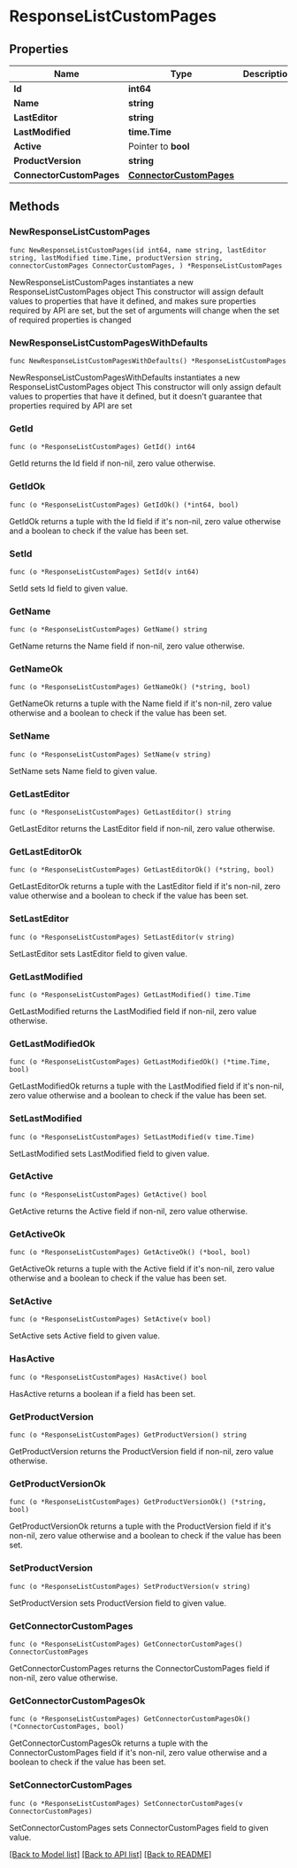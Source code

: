 # ResponseListCustomPages

## Properties

Name | Type | Description | Notes
------------ | ------------- | ------------- | -------------
**Id** | **int64** |  | [readonly] 
**Name** | **string** |  | 
**LastEditor** | **string** |  | [readonly] 
**LastModified** | **time.Time** |  | [readonly] 
**Active** | Pointer to **bool** |  | [optional] 
**ProductVersion** | **string** |  | [readonly] 
**ConnectorCustomPages** | [**ConnectorCustomPages**](ConnectorCustomPages.md) |  | 

## Methods

### NewResponseListCustomPages

`func NewResponseListCustomPages(id int64, name string, lastEditor string, lastModified time.Time, productVersion string, connectorCustomPages ConnectorCustomPages, ) *ResponseListCustomPages`

NewResponseListCustomPages instantiates a new ResponseListCustomPages object
This constructor will assign default values to properties that have it defined,
and makes sure properties required by API are set, but the set of arguments
will change when the set of required properties is changed

### NewResponseListCustomPagesWithDefaults

`func NewResponseListCustomPagesWithDefaults() *ResponseListCustomPages`

NewResponseListCustomPagesWithDefaults instantiates a new ResponseListCustomPages object
This constructor will only assign default values to properties that have it defined,
but it doesn't guarantee that properties required by API are set

### GetId

`func (o *ResponseListCustomPages) GetId() int64`

GetId returns the Id field if non-nil, zero value otherwise.

### GetIdOk

`func (o *ResponseListCustomPages) GetIdOk() (*int64, bool)`

GetIdOk returns a tuple with the Id field if it's non-nil, zero value otherwise
and a boolean to check if the value has been set.

### SetId

`func (o *ResponseListCustomPages) SetId(v int64)`

SetId sets Id field to given value.


### GetName

`func (o *ResponseListCustomPages) GetName() string`

GetName returns the Name field if non-nil, zero value otherwise.

### GetNameOk

`func (o *ResponseListCustomPages) GetNameOk() (*string, bool)`

GetNameOk returns a tuple with the Name field if it's non-nil, zero value otherwise
and a boolean to check if the value has been set.

### SetName

`func (o *ResponseListCustomPages) SetName(v string)`

SetName sets Name field to given value.


### GetLastEditor

`func (o *ResponseListCustomPages) GetLastEditor() string`

GetLastEditor returns the LastEditor field if non-nil, zero value otherwise.

### GetLastEditorOk

`func (o *ResponseListCustomPages) GetLastEditorOk() (*string, bool)`

GetLastEditorOk returns a tuple with the LastEditor field if it's non-nil, zero value otherwise
and a boolean to check if the value has been set.

### SetLastEditor

`func (o *ResponseListCustomPages) SetLastEditor(v string)`

SetLastEditor sets LastEditor field to given value.


### GetLastModified

`func (o *ResponseListCustomPages) GetLastModified() time.Time`

GetLastModified returns the LastModified field if non-nil, zero value otherwise.

### GetLastModifiedOk

`func (o *ResponseListCustomPages) GetLastModifiedOk() (*time.Time, bool)`

GetLastModifiedOk returns a tuple with the LastModified field if it's non-nil, zero value otherwise
and a boolean to check if the value has been set.

### SetLastModified

`func (o *ResponseListCustomPages) SetLastModified(v time.Time)`

SetLastModified sets LastModified field to given value.


### GetActive

`func (o *ResponseListCustomPages) GetActive() bool`

GetActive returns the Active field if non-nil, zero value otherwise.

### GetActiveOk

`func (o *ResponseListCustomPages) GetActiveOk() (*bool, bool)`

GetActiveOk returns a tuple with the Active field if it's non-nil, zero value otherwise
and a boolean to check if the value has been set.

### SetActive

`func (o *ResponseListCustomPages) SetActive(v bool)`

SetActive sets Active field to given value.

### HasActive

`func (o *ResponseListCustomPages) HasActive() bool`

HasActive returns a boolean if a field has been set.

### GetProductVersion

`func (o *ResponseListCustomPages) GetProductVersion() string`

GetProductVersion returns the ProductVersion field if non-nil, zero value otherwise.

### GetProductVersionOk

`func (o *ResponseListCustomPages) GetProductVersionOk() (*string, bool)`

GetProductVersionOk returns a tuple with the ProductVersion field if it's non-nil, zero value otherwise
and a boolean to check if the value has been set.

### SetProductVersion

`func (o *ResponseListCustomPages) SetProductVersion(v string)`

SetProductVersion sets ProductVersion field to given value.


### GetConnectorCustomPages

`func (o *ResponseListCustomPages) GetConnectorCustomPages() ConnectorCustomPages`

GetConnectorCustomPages returns the ConnectorCustomPages field if non-nil, zero value otherwise.

### GetConnectorCustomPagesOk

`func (o *ResponseListCustomPages) GetConnectorCustomPagesOk() (*ConnectorCustomPages, bool)`

GetConnectorCustomPagesOk returns a tuple with the ConnectorCustomPages field if it's non-nil, zero value otherwise
and a boolean to check if the value has been set.

### SetConnectorCustomPages

`func (o *ResponseListCustomPages) SetConnectorCustomPages(v ConnectorCustomPages)`

SetConnectorCustomPages sets ConnectorCustomPages field to given value.



[[Back to Model list]](../README.md#documentation-for-models) [[Back to API list]](../README.md#documentation-for-api-endpoints) [[Back to README]](../README.md)


